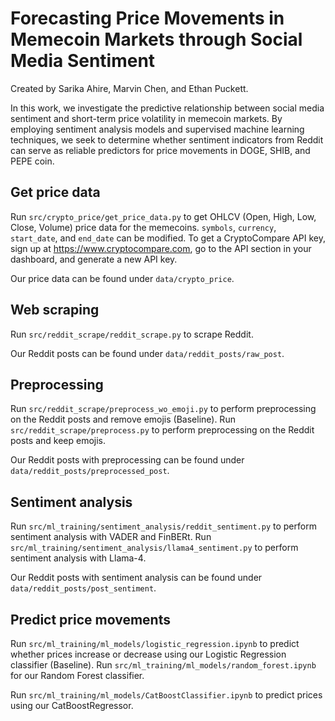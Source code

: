 # Forecasting Price Movements in Memecoin Markets through Social Media Sentiment
Created by Sarika Ahire, Marvin Chen, and Ethan Puckett.

In this work, we investigate the predictive relationship between social media sentiment and short-term price volatility in memecoin markets. By employing sentiment analysis models and supervised machine learning techniques, we seek to determine whether sentiment indicators from Reddit can serve as reliable predictors for price movements in DOGE, SHIB, and PEPE coin.

## Get price data
Run `src/crypto_price/get_price_data.py` to get OHLCV (Open, High, Low, Close, Volume) price data for the memecoins. `symbols`, `currency`, `start_date`, and `end_date` can be modified. To get a CryptoCompare API key, sign up at https://www.cryptocompare.com, go to the API section in your dashboard, and generate a new API key.

Our price data can be found under `data/crypto_price`.

## Web scraping
Run `src/reddit_scrape/reddit_scrape.py` to scrape Reddit.

Our Reddit posts can be found under `data/reddit_posts/raw_post`.

## Preprocessing
Run `src/reddit_scrape/preprocess_wo_emoji.py` to perform preprocessing on the Reddit posts and remove emojis (Baseline). Run `src/reddit_scrape/preprocess.py` to perform preprocessing on the Reddit posts and keep emojis.

Our Reddit posts with preprocessing can be found under `data/reddit_posts/preprocessed_post`.

## Sentiment analysis
Run `src/ml_training/sentiment_analysis/reddit_sentiment.py` to perform sentiment analysis with VADER and FinBERt. Run `src/ml_training/sentiment_analysis/llama4_sentiment.py` to perform sentiment analysis with Llama-4.

Our Reddit posts with sentiment analysis can be found under `data/reddit_posts/post_sentiment`.

## Predict price movements
Run `src/ml_training/ml_models/logistic_regression.ipynb` to predict whether prices increase or decrease using our Logistic Regression classifier (Baseline). Run `src/ml_training/ml_models/random_forest.ipynb` for our Random Forest classifier.

Run `src/ml_training/ml_models/CatBoostClassifier.ipynb` to predict prices using our CatBoostRegressor.
